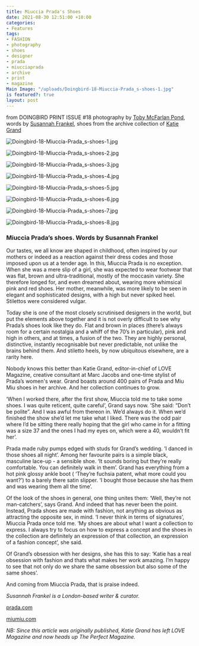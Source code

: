 ```yaml
---
title: Miuccia Prada's Shoes
date: 2021-08-30 12:51:00 +10:00
categories:
- Features
tags:
- FASHION
- photography
- shoes
- designer
- prada
- miucciaprada
- archive
- print
- magazine
Main Image: "/uploads/Doingbird-18-Miuccia-Prada_s-shoes-1.jpg"
is featured?: true
layout: post
---
```


from DOINGBIRD PRINT ISSUE #18 photography by [Toby McFarlan Pond](http://tobymcfarlanpond.com/), words by [Susannah Frankel](https://www.instagram.com/susannahfrankel/?hl=en), shoes from the archive collection of [Katie Grand](https://www.instagram.com/kegrand/)

![Doingbird-18-Miuccia-Prada_s-shoes-1.jpg](/uploads/Doingbird-18-Miuccia-Prada_s-shoes-1.jpg)

![Doingbird-18-Miuccia-Prada_s-shoes-2.jpg](/uploads/Doingbird-18-Miuccia-Prada_s-shoes-2.jpg)

![Doingbird-18-Miuccia-Prada_s-shoes-3.jpg](/uploads/Doingbird-18-Miuccia-Prada_s-shoes-3.jpg)

![Doingbird-18-Miuccia-Prada_s-shoes-4.jpg](/uploads/Doingbird-18-Miuccia-Prada_s-shoes-4.jpg)

![Doingbird-18-Miuccia-Prada_s-shoes-5.jpg](/uploads/Doingbird-18-Miuccia-Prada_s-shoes-5.jpg)

![Doingbird-18-Miuccia-Prada_s-shoes-6.jpg](/uploads/Doingbird-18-Miuccia-Prada_s-shoes-6.jpg)

![Doingbird-18-Miuccia-Prada_s-shoes-7.jpg](/uploads/Doingbird-18-Miuccia-Prada_s-shoes-7.jpg)

![Doingbird-18-Miuccia-Prada_s-shoes-8.jpg](/uploads/Doingbird-18-Miuccia-Prada_s-shoes-8.jpg)

### Miuccia Prada’s shoes. Words by Susannah Frankel

Our tastes, we all know are shaped in childhood, often inspired by our mothers or indeed as a reaction against their dress codes and those imposed upon us at a tender age. In this, Miuccia Prada is no exception. When she was a mere slip of a girl, she was expected to wear footwear that was flat, brown and ultra-traditional, mostly of the moccasin variety. She therefore longed for, and even dreamed about, wearing more whimsical pink and red shoes. Her mother, meanwhile, was more likely to be seen in elegant and sophisticated designs, with a high but never spiked heel. Stilettos were considered vulgar.
	
Today she is one of the most closely scrutinised designers in the world, but put the elements above together and it is not overly difficult to see why Prada’s shoes look like they do. Flat and brown in places (there’s always room for a certain nostalgia and a whiff of the 70’s in particular), pink and high in others, and at times, a fusion of the two. They are highly personal, distinctive, instantly recognisable but never predictable, not unlike the brains behind them. And stiletto heels, by now ubiquitous elsewhere, are a rarity here. 

Nobody knows this better than Katie Grand, editor-in-chief of LOVE Magazine, creative consultant at Marc Jacobs and one-time stylist of Prada’s women's wear. Grand boasts around 400 pairs of Prada and Miu Miu shoes in her archive. And her collection continues to grow. 
	
‘When I worked there, after the first show, Miuccia told me to take some shoes. I was quite reticent, quite careful’, Grand says now. ‘She said: “Don’t be polite”. And I was awful from thereon in. We’d always do it. When we’d finished the show she’d let me take what I liked. There was the odd pair where I’d be sitting there really hoping that the girl who came in for a fitting was a size 37 and the ones I had my eyes on, which were a 40, wouldn’t fit her’. 

	
Prada made ruby pumps edged with studs for Grand’s wedding. ‘I danced in those shoes all night’. Among her favourite pairs is a simple black, masculine lace-up - a sensible shoe. ‘It sounds boring but they’re really comfortable. You can definitely walk in them’. Grand has everything from a hot pink glossy ankle boot ( ‘They’re fuchsia patent, what more could you want?’) to a barely there satin slipper. ‘I bought those because she has them and was wearing them all the time’. 
	
Of the look of the shoes in general, one thing unites them: ‘Well, they’re not man-catchers’, says Grand. And indeed that has never been the point. Instead, Prada shoes are made with fashion, not anything as obvious as attracting the opposite sex, in mind. ‘I never think in terms of signatures’, Miuccia Prada once told me. ‘My shoes are about what I want a collection to express. I always try to focus on how to express a concept and the shoes in the collection are definitely an expression of that collection, an expression of a fashion concept’, she said. 
	
Of Grand’s obsession with her designs, she has this to say: ‘Katie has a real obsession with fashion and thats what makes her work amazing. I’m happy to see that not only do we share the same obsession but also some of the same shoes’. 
	
And coming from Miuccia Prada, that is praise indeed. 





*Susannah Frankel is a London-based writer & curator.* 

[prada.com](https://www.prada.com/au/en.html)

[miumiu.com](https://www.miumiu.com/au/en.html) 


*NB: Since this article was originally published, Katie Grand has left LOVE Magazine and now heads up The Perfect Magazine.* 